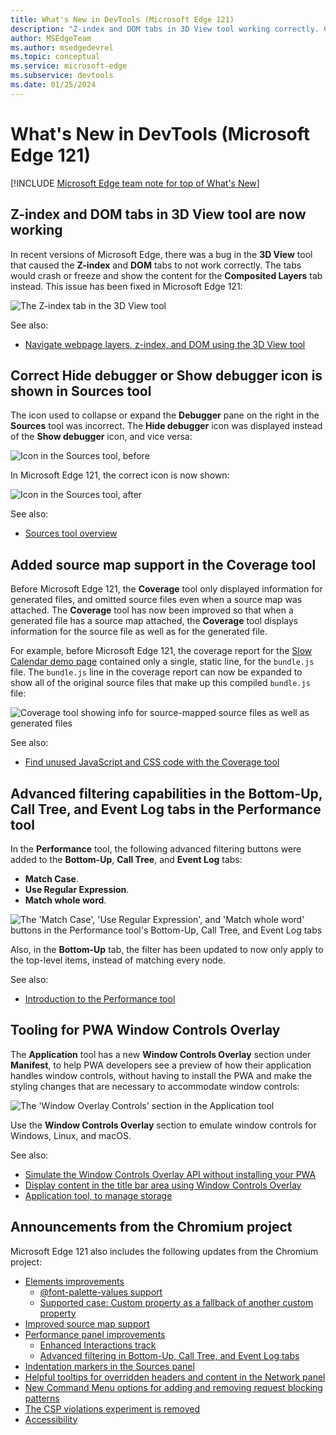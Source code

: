 ```yaml
---
title: What's New in DevTools (Microsoft Edge 121)
description: "Z-index and DOM tabs in 3D View tool working correctly. Correct Hide debugger or Show debugger icon in Sources tool. Source map support in Coverage tool. Advanced filtering in Bottom-Up, Call Tree, and Event Log tabs in Performance tool. Window Controls Overlay section for PWAs, in Application tool's Manifest section. And more."
author: MSEdgeTeam
ms.author: msedgedevrel
ms.topic: conceptual
ms.service: microsoft-edge
ms.subservice: devtools
ms.date: 01/25/2024
---
```

# What's New in DevTools (Microsoft Edge 121)

[!INCLUDE [Microsoft Edge team note for top of What's New](../../includes/edge-whats-new-note.md)]


<!-- ====================================================================== -->
## Z-index and DOM tabs in 3D View tool are now working

<!-- Subtitle: In recent versions of Microsoft Edge, the Z-index and DOM tabs weren't working. In Microsoft Edge 121, this issue has been resolved. -->

In recent versions of Microsoft Edge, there was a bug in the **3D View** tool that caused the **Z-index** and **DOM** tabs to not work correctly.  The tabs would crash or freeze and show the content for the **Composited Layers** tab instead.  This issue has been fixed in Microsoft Edge 121:

![The Z-index tab in the 3D View tool](./devtools-121-images/z-index-tab.png)

See also:
* [Navigate webpage layers, z-index, and DOM using the 3D View tool](../../../3d-view/index.md)


<!-- ====================================================================== -->
## Correct Hide debugger or Show debugger icon is shown in Sources tool

<!-- Subtitle: In previous versions of Microsoft Edge, the Hide debugger icon was displayed instead of the Show debugger icon and vice versa in the Sources tool. In Microsoft Edge 121, this issue has been resolved. -->

The icon used to collapse or expand the **Debugger** pane on the right in the **Sources** tool was incorrect.  The **Hide debugger** icon was displayed instead of the **Show debugger** icon, and vice versa:

![Icon in the Sources tool, before](./devtools-121-images/open-close-button-sources-before.png)

In Microsoft Edge 121, the correct icon is now shown:

![Icon in the Sources tool, after](./devtools-121-images/open-close-button-sources-after.png)

See also:
* [Sources tool overview](../../../sources/index.md)


<!-- ====================================================================== -->
## Added source map support in the Coverage tool

<!-- Subtitle: Quickly identify and eliminate unused code with the improved source map support in the Coverage tool. -->

Before Microsoft Edge 121, the **Coverage** tool only displayed information for generated files, and omitted source files even when a source map was attached.  The **Coverage** tool has now been improved so that when a generated file has a source map attached, the **Coverage** tool displays information for the source file as well as for the generated file.

For example, before Microsoft Edge 121, the coverage report for the [Slow Calendar demo page](https://microsoftedge.github.io/Demos/slow-calendar/public/) contained only a single, static line, for the `bundle.js` file.  The `bundle.js` line in the coverage report can now be expanded to show all of the original source files that make up this compiled `bundle.js` file:

![Coverage tool showing info for source-mapped source files as well as generated files](./devtools-121-images/coverage-tool.png)

See also:
* [Find unused JavaScript and CSS code with the Coverage tool](../../../coverage/index.md)


<!-- ====================================================================== -->
## Advanced filtering capabilities in the Bottom-Up, Call Tree, and Event Log tabs in the Performance tool

<!-- Subtitle: Use advanced filters (Match Case, Use Regular Expression, and Match whole word) in the Performance tool's Bottom-Up, Call Tree, and Event Log tabs, to give more focused results. -->

In the **Performance** tool, the following advanced filtering buttons were added to the **Bottom-Up**, **Call Tree**, and **Event Log** tabs:
* **Match Case**.
* **Use Regular Expression**.
* **Match whole word**.

![The 'Match Case', 'Use Regular Expression', and 'Match whole word' buttons in the Performance tool's Bottom-Up, Call Tree, and Event Log tabs](./devtools-121-images/advanced-filters.png)

Also, in the **Bottom-Up** tab, the filter has been updated to now only apply to the top-level items, instead of matching every node.

See also:
* [Introduction to the Performance tool](../../../evaluate-performance/index.md)


<!-- ====================================================================== -->
## Tooling for PWA Window Controls Overlay

<!-- Subtitle: Easily view window controls for your PWA without having to install it multiple times. -->

The **Application** tool has a new **Window Controls Overlay** section under **Manifest**, to help PWA developers see a preview of how their application handles window controls, without having to install the PWA and make the styling changes that are necessary to accommodate window controls:

![The 'Window Overlay Controls' section in the Application tool](./devtools-121-images/PWA-window-controls.png)

Use the **Window Controls Overlay** section to emulate window controls for Windows, Linux, and macOS.

See also:
* [Simulate the Window Controls Overlay API without installing your PWA](../../../progressive-web-apps/simulate-window-controls-overlay.md)
* [Display content in the title bar area using Window Controls Overlay](../../../../progressive-web-apps-chromium/how-to/window-controls-overlay.md)
* [Application tool, to manage storage](../../../storage/application-tool.md)


<!-- ====================================================================== -->
## Announcements from the Chromium project

Microsoft Edge 121 also includes the following updates from the Chromium project:

* [Elements improvements](https://developer.chrome.com/blog/new-in-devtools-121#elements)
   * [@font-palette-values support](https://developer.chrome.com/blog/new-in-devtools-121#font-palette)
   * [Supported case: Custom property as a fallback of another custom property](https://developer.chrome.com/blog/new-in-devtools-121#custom-fallback)
* [Improved source map support](https://developer.chrome.com/blog/new-in-devtools-121#variables)
* [Performance panel improvements](https://developer.chrome.com/blog/new-in-devtools-121#perf)
   * [Enhanced Interactions track](https://developer.chrome.com/blog/new-in-devtools-121#interactions)
   * [Advanced filtering in Bottom-Up, Call Tree, and Event Log tabs](https://developer.chrome.com/blog/new-in-devtools-121#filters)
* [Indentation markers in the Sources panel](https://developer.chrome.com/blog/new-in-devtools-121#sources)
* [Helpful tooltips for overridden headers and content in the Network panel](https://developer.chrome.com/blog/new-in-devtools-121#overrides)
* [New Command Menu options for adding and removing request blocking patterns](https://developer.chrome.com/blog/new-in-devtools-121#command-menu)
* [The CSP violations experiment is removed](https://developer.chrome.com/blog/new-in-devtools-121#csp-violations)
* [Accessibility](https://developer.chrome.com/blog/new-in-devtools-121#accessibility)


<!-- ====================================================================== -->
<!-- uncomment if content is copied from developer.chrome.com to this page -->

<!-- > [!NOTE]
> Portions of this page are modifications based on work created and [shared by Google](https://developers.google.com/terms/site-policies) and used according to terms described in the [Creative Commons Attribution 4.0 International License](https://creativecommons.org/licenses/by/4.0).
> The original page for announcements from the Chromium project is [What's New in DevTools (Chrome 121)](https://developer.chrome.com/blog/new-in-devtools-121) and is authored by [Sofia Emelianova](https://developers.google.com/web/resources/contributors) (Senior Technical Writer working on Chrome DevTools at Google). -->


<!-- ====================================================================== -->
<!-- uncomment if content is copied from developer.chrome.com to this page -->

<!-- [![Creative Commons License](../../../../media/cc-logo/88x31.png)](https://creativecommons.org/licenses/by/4.0)
This work is licensed under a [Creative Commons Attribution 4.0 International License](https://creativecommons.org/licenses/by/4.0). -->
